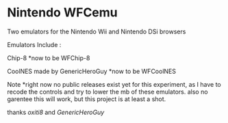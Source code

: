 # Nintendo WFCemu
Two emulators for the Nintendo Wii and Nintendo DSi browsers

Emulators Include :

Chip-8 *now to be WFChip-8

CoolNES made by GenericHeroGuy *now to be WFCoolNES

Note *right now no public releases exist yet for this experiment, as I have to recode the controls and try to lower the mb of these emulators.
 also no garentee this will work, but this project is at least a shot.


thanks *oxiti8* and *GenericHeroGuy*
